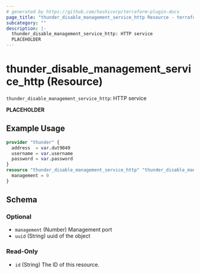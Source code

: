 ```yaml
---
# generated by https://github.com/hashicorp/terraform-plugin-docs
page_title: "thunder_disable_management_service_http Resource - terraform-provider-thunder"
subcategory: ""
description: |-
  thunder_disable_management_service_http: HTTP service
  PLACEHOLDER
---
```


# thunder_disable_management_service_http (Resource)

`thunder_disable_management_service_http`: HTTP service

__PLACEHOLDER__

## Example Usage

```terraform
provider "thunder" {
  address  = var.dut9049
  username = var.username
  password = var.password
}
resource "thunder_disable_management_service_http" "thunder_disable_management_service_http" {
  management = 0
}
```

<!-- schema generated by tfplugindocs -->
## Schema

### Optional

- `management` (Number) Management port
- `uuid` (String) uuid of the object

### Read-Only

- `id` (String) The ID of this resource.


